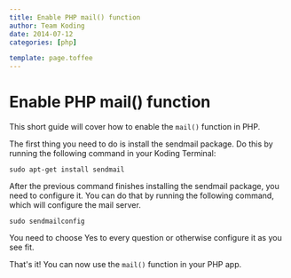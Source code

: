 ```yaml
---
title: Enable PHP mail() function
author: Team Koding
date: 2014-07-12
categories: [php]

template: page.toffee
---
```


# Enable PHP mail() function

This short guide will cover how to enable the `mail()` function in PHP.

The first thing you need to do is install the sendmail package. Do this by running the following command in your Koding Terminal:

```
sudo apt-get install sendmail
```

After the previous command finishes installing the sendmail package, you need to configure it. You can do that by running the following command, which will configure the mail server.

```
sudo sendmailconfig
```

You need to choose Yes to every question or otherwise configure it as you see fit.

That's it! You can now use the `mail()` function in your PHP app. 
